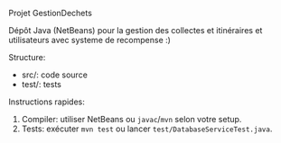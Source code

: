 Projet GestionDechets

Dépôt Java (NetBeans) pour la gestion des collectes et itinéraires et utilisateurs avec systeme de recompense :)

Structure:
- src/: code source
- test/: tests

Instructions rapides:
1. Compiler: utiliser NetBeans ou `javac`/`mvn` selon votre setup.
2. Tests: exécuter `mvn test` ou lancer `test/DatabaseServiceTest.java`.
